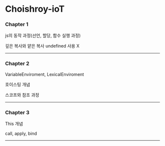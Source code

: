 # Choishroy-ioT

### Chapter 1

js의 동작 과정(선언, 할당, 함수 실행 과정)


깊은 복사와 얕은 복사
undefined 사용 X

---

### Chapter 2

VariableEnviroment, LexicalEnviroment 


호이스팅 개념


스코프와 참조 과정

---

### Chapter 3

This 개념

call, apply, bind


---

